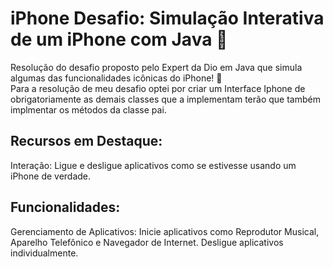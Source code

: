 # iPhone Desafio: Simulação Interativa de um iPhone com Java 📱
Resolução do desafio proposto pelo Expert da Dio em Java que simula algumas das funcionalidades icônicas do iPhone! 📲<br>
Para a resolução de meu desafio optei por criar um Interface Iphone de obrigatoriamente as demais classes que a implementam terão que também implmentar os métodos da classe pai.

## Recursos em Destaque:
Interação: Ligue e desligue aplicativos como se estivesse usando um iPhone de verdade.

## Funcionalidades:
Gerenciamento de Aplicativos:
Inicie aplicativos como Reprodutor Musical, Aparelho Telefônico e Navegador de Internet.
Desligue aplicativos individualmente.
